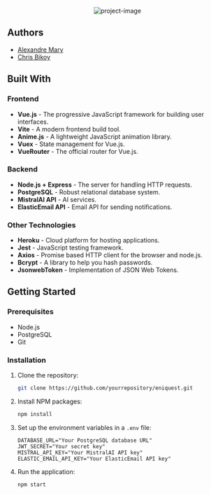 <p align="center"><img src="https://socialify.git.ci/soOwasTaken/Eniquest/image?description=1&amp;font=Raleway&amp;forks=1&amp;issues=1&amp;logo=https%3A%2F%2Fi.imgur.com%2F5IDVzcn.png&amp;name=1&amp;pattern=Plus&amp;pulls=1&amp;stargazers=1&amp;theme=Dark" alt="project-image"></p>

## Authors

- [Alexandre Mary](https://github.com/soOwasTaken)
- [Chris Bikoy](https://github.com/rchrisb)

## Built With

### Frontend
- **Vue.js** - The progressive JavaScript framework for building user interfaces.
- **Vite** - A modern frontend build tool.
- **Anime.js** - A lightweight JavaScript animation library.
- **Vuex** - State management for Vue.js.
- **VueRouter** - The official router for Vue.js.

### Backend
- **Node.js + Express** - The server for handling HTTP requests.
- **PostgreSQL** - Robust relational database system.
- **MistralAI API** - AI services.
- **ElasticEmail API** - Email API for sending notifications.

### Other Technologies
- **Heroku** - Cloud platform for hosting applications.
- **Jest** - JavaScript testing framework.
- **Axios** - Promise based HTTP client for the browser and node.js.
- **Bcrypt** - A library to help you hash passwords.
- **JsonwebToken** - Implementation of JSON Web Tokens.

## Getting Started

### Prerequisites

- Node.js
- PostgreSQL
- Git

### Installation

1. Clone the repository:
   ```bash
   git clone https://github.com/yourrepository/eniquest.git
   ```
2. Install NPM packages:
   ```bash
   npm install
   ```
3. Set up the environment variables in a `.env` file:
   ```plaintext
   DATABASE_URL="Your PostgreSQL database URL"
   JWT_SECRET="Your secret key"
   MISTRAL_API_KEY="Your MistralAI API key"
   ELASTIC_EMAIL_API_KEY="Your ElasticEmail API key"
   ```
4. Run the application:
   ```bash
   npm start
   ```


